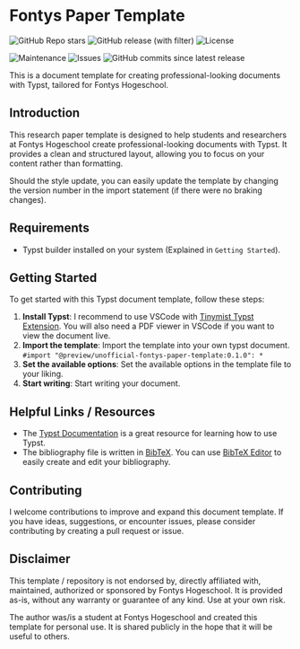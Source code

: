 <!-- markdownlint-disable MD033 -->

# Fontys Paper Template

![GitHub Repo stars](https://img.shields.io/github/stars/TomVer99/Fontys-paper-template?style=flat-square)
![GitHub release (with filter)](https://img.shields.io/github/v/release/TomVer99/Fontys-paper-template?style=flat-square)
![License](https://img.shields.io/github/license/TomVer99/Fontys-paper-template?style=flat-square)

![Maintenance](https://img.shields.io/maintenance/Yes/2025?style=flat-square)
![Issues](https://img.shields.io/github/issues-raw/TomVer99/Fontys-paper-template?label=Issues&style=flat-square)
![GitHub commits since latest release](https://img.shields.io/github/commits-since/TomVer99/Fontys-paper-template/latest?style=flat-square)

This is a document template for creating professional-looking documents with Typst, tailored for Fontys Hogeschool.
<!-- It can also be found on the [Typst Universe](https://typst.app/universe/package/unofficial-fontys-paper-template). -->

## Introduction

This research paper template is designed to help students and researchers at Fontys Hogeschool create professional-looking documents with Typst. It provides a clean and structured layout, allowing you to focus on your content rather than formatting.

Should the style update, you can easily update the template by changing the version number in the import statement (if there were no braking changes).

<!-- <p>
  <img src="./img/showcase-l.png" alt="Showcase" width="49%">
  <img src="./img/showcase-r.png" alt="Showcase" width="49%">
</p> -->

## Requirements

- Typst builder installed on your system (Explained in `Getting Started`).

## Getting Started

To get started with this Typst document template, follow these steps:

1. **Install Typst**: I recommend to use VSCode with [Tinymist Typst Extension](https://marketplace.visualstudio.com/items?itemName=myriad-dreamin.tinymist). You will also need a PDF viewer in VSCode if you want to view the document live.
2. **Import the template**: Import the template into your own typst document. `#import "@preview/unofficial-fontys-paper-template:0.1.0": *`
3. **Set the available options**: Set the available options in the template file to your liking.
4. **Start writing**: Start writing your document.

## Helpful Links / Resources

<!-- - The manual contains a list of all available options and helper functions. It can be found [here](https://github.com/TomVer99/Fontys-paper-template/blob/main/documentation/manual.pdf) or attached to the latest release. -->
- The [Typst Documentation](https://typst.app/docs/) is a great resource for learning how to use Typst.
- The bibliography file is written in [BibTeX](http://www.bibtex.org/Format/). You can use [BibTeX Editor](https://truben.no/latex/bibtex/) to easily create and edit your bibliography.

## Contributing

I welcome contributions to improve and expand this document template. If you have ideas, suggestions, or encounter issues, please consider contributing by creating a pull request or issue.

## Disclaimer

This template / repository is not endorsed by, directly affiliated with, maintained, authorized or sponsored by Fontys Hogeschool. It is provided as-is, without any warranty or guarantee of any kind. Use at your own risk.

The author was/is a student at Fontys Hogeschool and created this template for personal use. It is shared publicly in the hope that it will be useful to others.
